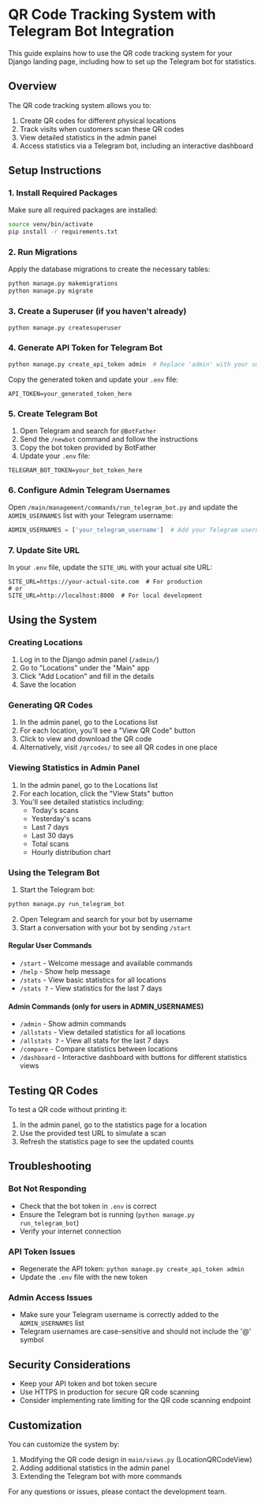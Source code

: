 # QR Code Tracking System with Telegram Bot Integration

This guide explains how to use the QR code tracking system for your Django landing page, including how to set up the Telegram bot for statistics.

## Overview

The QR code tracking system allows you to:

1. Create QR codes for different physical locations
2. Track visits when customers scan these QR codes
3. View detailed statistics in the admin panel
4. Access statistics via a Telegram bot, including an interactive dashboard

## Setup Instructions

### 1. Install Required Packages

Make sure all required packages are installed:

```bash
source venv/bin/activate
pip install -r requirements.txt
```

### 2. Run Migrations

Apply the database migrations to create the necessary tables:

```bash
python manage.py makemigrations
python manage.py migrate
```

### 3. Create a Superuser (if you haven't already)

```bash
python manage.py createsuperuser
```

### 4. Generate API Token for Telegram Bot

```bash
python manage.py create_api_token admin  # Replace 'admin' with your superuser username
```

Copy the generated token and update your `.env` file:

```
API_TOKEN=your_generated_token_here
```

### 5. Create Telegram Bot

1. Open Telegram and search for `@BotFather`
2. Send the `/newbot` command and follow the instructions
3. Copy the bot token provided by BotFather
4. Update your `.env` file:

```
TELEGRAM_BOT_TOKEN=your_bot_token_here
```

### 6. Configure Admin Telegram Usernames

Open `/main/management/commands/run_telegram_bot.py` and update the `ADMIN_USERNAMES` list with your Telegram username:

```python
ADMIN_USERNAMES = ['your_telegram_username']  # Add your Telegram username here
```

### 7. Update Site URL

In your `.env` file, update the `SITE_URL` with your actual site URL:

```
SITE_URL=https://your-actual-site.com  # For production
# or
SITE_URL=http://localhost:8000  # For local development
```

## Using the System

### Creating Locations

1. Log in to the Django admin panel (`/admin/`)
2. Go to "Locations" under the "Main" app
3. Click "Add Location" and fill in the details
4. Save the location

### Generating QR Codes

1. In the admin panel, go to the Locations list
2. For each location, you'll see a "View QR Code" button
3. Click to view and download the QR code
4. Alternatively, visit `/qrcodes/` to see all QR codes in one place

### Viewing Statistics in Admin Panel

1. In the admin panel, go to the Locations list
2. For each location, click the "View Stats" button
3. You'll see detailed statistics including:
   - Today's scans
   - Yesterday's scans
   - Last 7 days
   - Last 30 days
   - Total scans
   - Hourly distribution chart

### Using the Telegram Bot

1. Start the Telegram bot:

```bash
python manage.py run_telegram_bot
```

2. Open Telegram and search for your bot by username
3. Start a conversation with your bot by sending `/start`

#### Regular User Commands

- `/start` - Welcome message and available commands
- `/help` - Show help message
- `/stats` - View basic statistics for all locations
- `/stats 7` - View statistics for the last 7 days

#### Admin Commands (only for users in ADMIN_USERNAMES)

- `/admin` - Show admin commands
- `/allstats` - View detailed statistics for all locations
- `/allstats 7` - View all stats for the last 7 days
- `/compare` - Compare statistics between locations
- `/dashboard` - Interactive dashboard with buttons for different statistics views

## Testing QR Codes

To test a QR code without printing it:

1. In the admin panel, go to the statistics page for a location
2. Use the provided test URL to simulate a scan
3. Refresh the statistics page to see the updated counts

## Troubleshooting

### Bot Not Responding

- Check that the bot token in `.env` is correct
- Ensure the Telegram bot is running (`python manage.py run_telegram_bot`)
- Verify your internet connection

### API Token Issues

- Regenerate the API token: `python manage.py create_api_token admin`
- Update the `.env` file with the new token

### Admin Access Issues

- Make sure your Telegram username is correctly added to the `ADMIN_USERNAMES` list
- Telegram usernames are case-sensitive and should not include the '@' symbol

## Security Considerations

- Keep your API token and bot token secure
- Use HTTPS in production for secure QR code scanning
- Consider implementing rate limiting for the QR code scanning endpoint

## Customization

You can customize the system by:

1. Modifying the QR code design in `main/views.py` (LocationQRCodeView)
2. Adding additional statistics in the admin panel
3. Extending the Telegram bot with more commands

For any questions or issues, please contact the development team.
